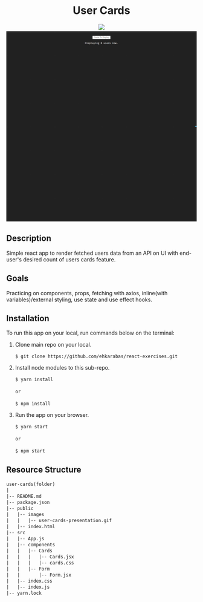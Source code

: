 <div align=center>
	<h1>User Cards</h1>
</div>

<div align="center">
	<a href="https://user-cards-ehkarabas.netlify.app/">
		<img src="https://img.shields.io/badge/live-%23.svg?&style=for-the-badge&logo=www&logoColor=white%22&color=black">
	</a>
	<br>
	<img src="./public/images/user-cards-presentation.gif"/>
</div>

## Description

Simple react app to render fetched users data from an API on UI with end-user's desired count of users cards feature.

## Goals

Practicing on components, props, fetching with axios, inline(with variables)/external styling, use state and use effect hooks.

## Installation

To run this app on your local, run commands below on the terminal:

1. Clone main repo on your local.
    ```shell
    $ git clone https://github.com/ehkarabas/react-exercises.git
    ```

2. Install node modules to this sub-repo.
    ```shell
    $ yarn install
    
    or

    $ npm install
    ```

3. Run the app on your browser.
    ```shell
    $ yarn start
    
    or

    $ npm start
    ```

## Resource Structure 

```
user-cards(folder)
|
|-- README.md
|-- package.json
|-- public
|   |-- images
|   |   |-- user-cards-presentation.gif
|   |-- index.html
|-- src
|   |-- App.js
|   |-- components
|   |   |-- Cards
|   |   |   |-- Cards.jsx
|   |   |   |-- cards.css
|   |   |-- Form
|   |       |-- Form.jsx
|   |-- index.css
|   |-- index.js
|-- yarn.lock
```


